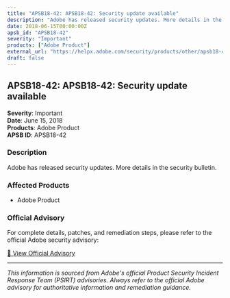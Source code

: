 ```yaml
---
title: "APSB18-42: APSB18-42: Security update available"
description: "Adobe has released security updates. More details in the security bulletin."
date: 2018-06-15T00:00:00Z
apsb_id: "APSB18-42"
severity: "Important"
products: ["Adobe Product"]
external_url: "https://helpx.adobe.com/security/products/other/apsb18-42.html"
draft: false
---
```


## APSB18-42: APSB18-42: Security update available

**Severity**: Important  
**Date**: June 15, 2018  
**Products**: Adobe Product  
**APSB ID**: APSB18-42

### Description

Adobe has released security updates. More details in the security bulletin.

### Affected Products

- Adobe Product


### Official Advisory

For complete details, patches, and remediation steps, please refer to the official Adobe security advisory:

[🔗 View Official Advisory](https://helpx.adobe.com/security/products/other/apsb18-42.html)

---

*This information is sourced from Adobe's official Product Security Incident Response Team (PSIRT) advisories. Always refer to the official Adobe advisory for authoritative information and remediation guidance.*
